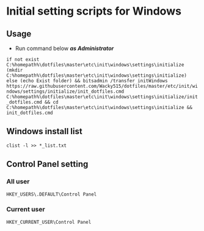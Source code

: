 # Initial setting scripts for Windows

## Usage

- Run command below ***as Administrator***

`if not exist C:%homepath%\dotfiles\master\etc\init\windows\settings\initialize (mkdir C:%homepath%\dotfiles\master\etc\init\windows\settings\initialize) else (echo Exist folder) && bitsadmin /transfer initWindows https://raw.githubusercontent.com/Wacky515/dotfiles/master/etc/init/windows/settings/initialize/init_dotfiles.cmd C:%homepath%\dotfiles\master\etc\init\windows\settings\initialize/init_dotfiles.cmd && cd C:%homepath%\dotfiles\master\etc\init\windows\settings\initialize && init_dotfiles.cmd`

## Windows install list

`clist -l >> *_list.txt`

## Control Panel setting

### All user

`HKEY_USERS\.DEFAULT\Control Panel`

### Current user

`HKEY_CURRENT_USER\Control Panel`
